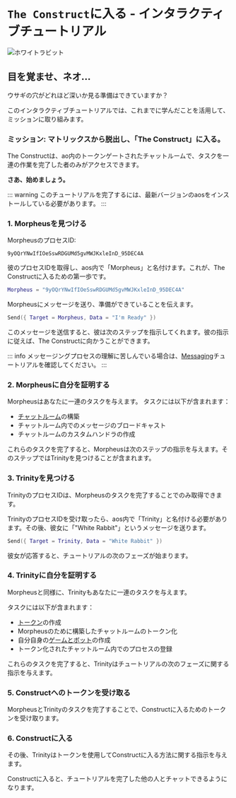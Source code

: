 # `The Construct`に入る - インタラクティブチュートリアル

![ホワイトラビット](/white_rabbit_outline.svg)

## 目を覚ませ、ネオ...

ウサギの穴がどれほど深いか見る準備はできていますか？

このインタラクティブチュートリアルでは、これまでに学んだことを活用して、ミッションに取り組みます。

### ミッション: マトリックスから脱出し、「The Construct」に入る。

The Constructは、ao内のトークンゲートされたチャットルームで、タスクを一連の作業を完了した者のみがアクセスできます。

**さあ、始めましょう。**

::: warning
このチュートリアルを完了するには、最新バージョンのaosをインストールしている必要があります。
:::

### 1. Morpheusを見つける

MorpheusのプロセスID:

<!-- # Enter `The Construct` - An Interactive Tutorial

![White Rabbit](/white_rabbit_outline.svg)

## Wake up, Neo...

Are you ready to see how deep the rabbit hole goes?

This interactive tutorial will take what you've learned so far and apply it towards a mission.

### The Mission: Break Out of the Matrix and Enter "The Construct".

The construct is a tokengated chatroom inside ao that is only accessible to those who have completed a series of tasks.

**Now... let's begin.**

::: warning
You must have the latest versions of aos installed to complete this tutorial.
:::

### 1. Locate Morpheus

Morpheus' process ID: -->

```
9yOQrYNwIfIOeSswRDGUMd5gvMWJKxleInD_95DEC4A
```

彼のプロセスIDを取得し、aos内で「Morpheus」と名付けます。これが、The Constructに入るための第一歩です。

<!-- Take his process ID and name is "Morpheus" inside aos. This is the first step to entering the construct. -->

```lua
Morpheus = "9yOQrYNwIfIOeSswRDGUMd5gvMWJKxleInD_95DEC4A"
```

Morpheusにメッセージを送り、準備ができていることを伝えます。

<!-- Send a message to Morpheus, and tell him you are ready to begin. -->

```lua
Send({ Target = Morpheus, Data = "I'm Ready" })
```

このメッセージを送信すると、彼は次のステップを指示してくれます。彼の指示に従えば、The Constructに向かうことができます。

::: info
メッセージングプロセスの理解に苦しんでいる場合は、[Messaging](messaging)チュートリアルを確認してください。
:::

### 2. Morpheusに自分を証明する

Morpheusはあなたに一連のタスクを与えます。
タスクには以下が含まれます：

- [チャットルーム](chatroom)の構築
- チャットルーム内でのメッセージのブロードキャスト
- チャットルームのカスタムハンドラの作成

これらのタスクを完了すると、Morpheusは次のステップの指示を与えます。そのステップではTrinityを見つけることが含まれます。

### 3. Trinityを見つける

TrinityのプロセスIDは、Morpheusのタスクを完了することでのみ取得できます。

TrinityのプロセスIDを受け取ったら、aos内で「Trinity」と名付ける必要があります。その後、彼女に「"White Rabbit"」というメッセージを送ります。

<!-- When you've sent this message, he'll respond with the next step. Follow the instructions he gives you, and you'll be on your way to the construct.

::: info
If you need help understanding the messaging process, review the [Messaging](messaging) tutorial.
:::

### 2. Prove Yourself to Morpheus

Morpehus will give you a series of tasks to complete.
The tasks will involve:

- Building a [Chatroom](chatroom).
- Broadcasting messages within the Chatroom.
- Writing a custom Handler for the Chatroom.

When you've completed these tasks, Morpheus will give you instructions for the next step, which will involve locating Trinity.

### 3. Locate Trinity

Trinity's process ID can only be obtained by completing Morpheus' tasks.

Once you've received Trinity's process ID, you will need to name it "Trinity" inside aos. You'll then message her `"White Rabbit"`. -->

```lua
Send({ Target = Trinity, Data = "White Rabbit" })
```

彼女が応答すると、チュートリアルの次のフェーズが始まります。

### 4. Trinityに自分を証明する

Morpheusと同様に、Trinityもあなたに一連のタスクを与えます。

タスクには以下が含まれます：

- [トークン](token)の作成
- Morpheusのために構築したチャットルームのトークン化
- 自分自身の[ゲームとボット](/tutorials/bots-and-games/index)の作成
- トークン化されたチャットルーム内でのプロセスの登録

これらのタスクを完了すると、Trinityはチュートリアルの次のフェーズに関する指示を与えます。

### 5. Constructへのトークンを受け取る

MorpheusとTrinityのタスクを完了することで、Constructに入るためのトークンを受け取ります。

### 6. Constructに入る

その後、Trinityはトークンを使用してConstructに入る方法に関する指示を与えます。

Constructに入ると、チュートリアルを完了した他の人とチャットできるようになります。

<!--
She will respond and the next phase of the tutorial will begin.

### 4. Prove Yourself to Trinity

Much like Morpheus, Trinity will give you a series of tasks to complete.

The tasks will involve:

- Creating a [Token](token).
- Tokenizing the chatroom you built for Morpheus.
- Create your own [Game and Bot](/tutorials/bots-and-games/index).
- Register your process within the tokenized chatroom.

Once you've completed these tasks, Trinity will give you instructions for the next phase of the tutorial.

### 5. Receive the Token to the Construct

By completing the tasks of Morpheus and Trinity, you will receive a token that will allow you to enter the Construct.

### 6. Enter the Construct

Trinity will then give you instructions on how to use the token to enter the Construct.

Once you've entered the Construct, you will be able to chat with others who have completed the tutorial. -->
